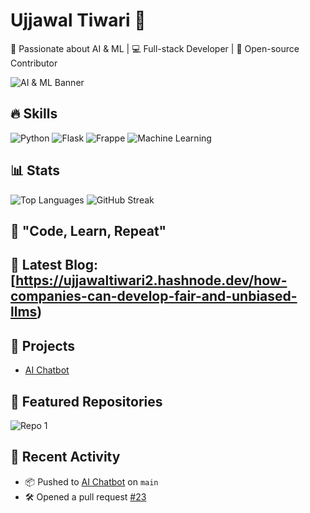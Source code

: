 # Ujjawal Tiwari 👋

🚀 Passionate about AI & ML | 💻 Full-stack Developer | 🎨 Open-source Contributor

![AI & ML Banner](https://64.media.tumblr.com/db6428bb3fbd388029bf04de96f07c06/tumblr_inline_pjzy8pLMK21qlo3lt_400.gifv)

## 🔥 Skills
![Python](https://img.shields.io/badge/-Python-blue?style=flat&logo=python) ![Flask](https://img.shields.io/badge/-Flask-blue?style=flat&logo=flask) ![Frappe](https://img.shields.io/badge/-Frappe-blue?style=flat&logo=frappe) ![Machine Learning](https://img.shields.io/badge/-Machine%20Learning-blue?style=flat)

## 📊 Stats
![Top Languages](https://github-readme-stats.vercel.app/api/top-langs/?username=Ujjawal-tiwari&layout=compact)
![GitHub Streak](https://github-readme-streak-stats.herokuapp.com/?user=Ujjawal-tiwari&theme=dark)

## 🎯 "Code, Learn, Repeat"

## 📝 Latest Blog: [https://ujjawaltiwari2.hashnode.dev/how-companies-can-develop-fair-and-unbiased-llms)

## 📂 Projects
- [AI Chatbot](https://github.com/Ujjawal-tiwari/AI-Chatbot)

## 🌟 Featured Repositories
![Repo 1](https://img.shields.io/badge/AI_Chatbot-blue?style=flat&logo=github)

## 🔄 Recent Activity
- 📦 Pushed to [AI Chatbot](https://github.com/Ujjawal-tiwari/AI-Chatbot) on `main`
- 🛠️ Opened a pull request [#23](https://github.com/Ujjawal-tiwari/React-Weather-App/pull/23)
